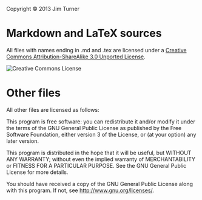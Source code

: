 Copyright © 2013 Jim Turner

# Markdown and LaTeX sources

All files with names ending in .md and .tex are licensed under a [Creative Commons
Attribution-ShareAlike 3.0 Unported License](http://creativecommons.org/licenses/by-sa/3.0/deed.en_US).

![Creative Commons License](http://i.creativecommons.org/l/by-sa/3.0/88x31.png)

# Other files

All other files are licensed as follows:

This program is free software: you can redistribute it and/or modify
it under the terms of the GNU General Public License as published by
the Free Software Foundation, either version 3 of the License, or (at
your option) any later version.

This program is distributed in the hope that it will be useful, but
WITHOUT ANY WARRANTY; without even the implied warranty of
MERCHANTABILITY or FITNESS FOR A PARTICULAR PURPOSE. See the GNU
General Public License for more details.

You should have received a copy of the GNU General Public License
along with this program. If not, see http://www.gnu.org/licenses/.
